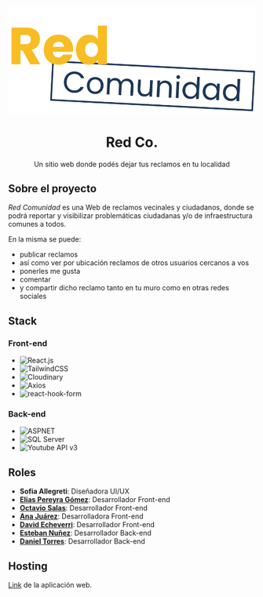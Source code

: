 <div align="center">
  <img src="https://github.com/No-Country/s10-20-t-csharp-react/blob/main/ClientApp/src/assets/logo.svg" alt="Logo de la página" />
  <h1>Red Co.</h1>
  <p>Un sitio web donde podés dejar tus reclamos en tu localidad</p>
</div>

## Sobre el proyecto
_Red Comunidad_ es una Web de reclamos vecinales y ciudadanos, donde se podrá reportar y visibilizar problemáticas ciudadanas y/o de infraestructura comunes a todos.

En la misma se puede: 
  - publicar reclamos
  - así como ver por ubicación reclamos de otros usuarios cercanos a vos
  - ponerles me gusta
  - comentar
  - y compartir dicho reclamo tanto en tu muro como en otras redes sociales

## Stack
### Front-end
- ![React.js][React.js]
- ![TailwindCSS][TailwindCSS]
- ![Cloudinary][Cloudinary]
- ![Axios][Axios]
- ![react-hook-form][react-hook-form]

### Back-end
- ![ASPNET][ASPNET]
- ![SQL Server][SQL Server]
- ![Youtube API v3][Youtube API v3]

## Roles
- **Sofia Allegreti**: Diseñadora UI/UX
- [**Elias Pereyra Gómez**](https://github.com/EliasPereyra): Desarrollador Front-end
- [**Octavio Salas**](https://github.com/octaviosalas): Desarrollador Front-end
- [**Ana Juárez**](https://github.com/Layeska): Desarrolladora Front-end
- [**David Echeverri**](https://github.com/echeverri71): Desarrollador Front-end
- [**Esteban Nuñez**](https://github.com/estebanahl): Desarrollador Back-end
- [**Daniel Torres**](https://github.com/DnTo): Desarrollador Back-end

## Hosting
[Link](https://s10nc.somee.com/) de la aplicación web. 

[React.js]: https://img.shields.io/badge/react.js-61DAFB?style=for-the-badge&logo=react&logoColor=white
[TailwindCSS]: https://img.shields.io/badge/tailwindcss-06B6D4?style=for-the-badge&logo=tailwindcss&logoColor=white
[Cloudinary]: https://img.shields.io/badge/cloudinary-61DAFB?style=for-the-badge&logo=cloudinary&logoColor=white
[Axios]: https://img.shields.io/badge/axios-5A29E4?style=for-the-badge&logo=axios&logoColor=white
[react-hook-form]: https://img.shields.io/badge/reacthookform-EC5990?style=for-the-badge&logo=reacthookform&logoColor=white
[ASPNET]: https://img.shields.io/badge/.net-512BD4?style=for-the-badge&logo=dotnet&logoColor=white
[SQL Server]: https://img.shields.io/badge/sqlserver-CC2927?style=for-the-badge&logo=microsoftsqlserver&logoColor=white
[Youtube API v3]: https://img.shields.io/badge/youtube-api-FF0000?style=for-the-badge&logo=youtube&logoColor=white
